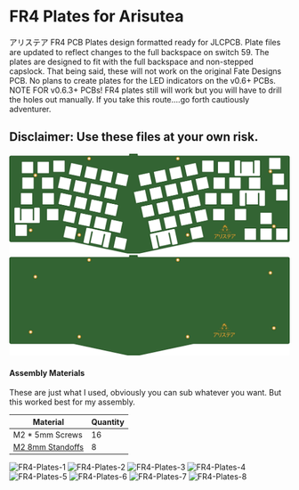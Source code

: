 # FR4 Plates for Arisutea
アリステア FR4 PCB Plates design formatted ready for JLCPCB. Plate files are updated to reflect changes to the full backspace on switch 59. The plates are designed to fit with the full backspace and non-stepped capslock. That being said, these will not work on the original Fate Designs PCB. No plans to create plates for the LED indicators on the v0.6+ PCBs. NOTE FOR v0.6.3+ PCBs! FR4 plates still will work but you will have to drill the holes out manually. If you take this route....go forth cautiously adventurer.

## Disclaimer: Use these files at your own risk. 
![Top-plate](https://raw.githubusercontent.com/mattyams/arisutea-fr4-plates/main/FR4_Plate_Top/graphics/Arisutea_FR4_top.png)
![Bottom-plate](https://raw.githubusercontent.com/mattyams/arisutea-fr4-plates/main/FR4_Plate_Bottom/graphics/Arisutea_FR4_bottom.png)

#### Assembly Materials
These are just what I used, obviously you can sub whatever you want. But this worked best for my assembly.

Material | Quantity
------------ | -------------
M2 * 5mm Screws | 16
[M2 8mm Standoffs](https://smile.amazon.com/gp/product/B07WYCZ662/) | 8

![FR4-Plates-1](https://imgur.com/oCfGKm7.jpg)
![FR4-Plates-2](https://imgur.com/L0FgL0s.jpg)
![FR4-Plates-3](https://imgur.com/QA77TCx.jpg)
![FR4-Plates-4](https://imgur.com/YgkBZqZ.jpg)
![FR4-Plates-5](https://imgur.com/DWLulrx.jpg)
![FR4-Plates-6](https://imgur.com/sJeoB8D.jpg)
![FR4-Plates-7](https://imgur.com/UTHojd2.jpg)
![FR4-Plates-8](https://imgur.com/UeV90nA.jpg)
